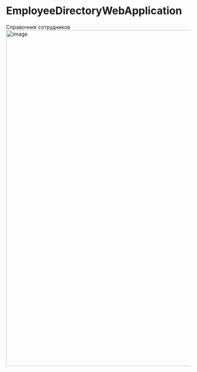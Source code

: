 # EmployeeDirectoryWebApplication
Справочник сотрудников
<img width="1193" height="916" alt="image" src="https://github.com/user-attachments/assets/a23c7fa8-fb48-44d6-94e3-c8c12316d333" />
